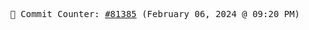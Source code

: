 <p align="center">
    <samp>
        📮 Commit Counter: <a href="https://github.com/Javascript-void0/Javascript-void0/commits/main">#81385</a> (February 06, 2024 @ 09:20 PM)
    </samp>
</p>